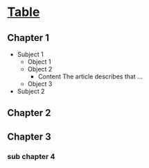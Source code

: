 # [Table](http://github.com/tk14)
## Chapter 1
* Subject 1
    * Object 1
    * Object 2
        * Content
        The article describes that ...
    * Object 3
* Subject 2

## Chapter 2 

## Chapter 3

### sub chapter 4
